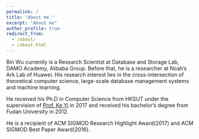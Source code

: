 ```yaml
---
permalink: /
title: "About me."
excerpt: "About me"
author_profile: true
redirect_from: 
  - /about/
  - /about.html
---
```


Bin Wu currently is a Research Scientist at Database and Storage Lab, DAMO Academy, Alibaba Group. Before that, he is a researcher at Noah’s Ark Lab of Huawei. His research interest lies in the cross-intersection of theoretical computer science, large-scale database management systems and machine learning.

He received his Ph.D in Computer Science from HKSUT under the supervision of <a href="https://www.cse.ust.hk/~yike/">Prof. Ke Yi</a> in 2017 and received his bachelor’s degree from Fudan University in 2012. 

He is a recipient of ACM SIGMOD Research Highlight Award(2017) and ACM SIGMOD Best Paper Award(2016).
